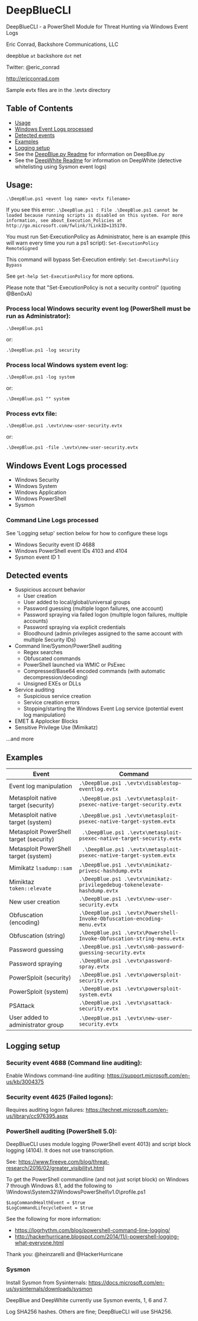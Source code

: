 # DeepBlueCLI

DeepBlueCLI - a PowerShell Module for Threat Hunting via Windows Event Logs

Eric Conrad, Backshore Communications, LLC

deepblue `at` backshore `dot` net

Twitter: @eric_conrad

http://ericconrad.com

Sample evtx files are in the .\evtx directory

## Table of Contents  
- [Usage](#usage)  
- [Windows Event Logs processed](#windows-event-logs-processed)
- [Detected events](#detected-events)
- [Examples](#examples)
- [Logging setup](#logging-setup)
- See the [DeepBlue.py Readme](README-DeepBlue.py.md) for information on DeepBlue.py
- See the [DeepWhite Readme](README-DeepWhite.md) for information on DeepWhite (detective whitelisting using Sysmon event logs)

## Usage:

`.\DeepBlue.ps1 <event log name> <evtx filename>`

If you see this error: `.\DeepBlue.ps1 : File .\DeepBlue.ps1 cannot be loaded because running scripts is
disabled on this system. For more information, see about_Execution_Policies at
http://go.microsoft.com/fwlink/?LinkID=135170.`

You must run Set-ExecutionPolicy as Administrator, here is an example (this will warn every time you run a ps1 script): `Set-ExecutionPolicy RemoteSigned`

This command will bypass Set-Execution entirely: `Set-ExecutionPolicy Bypass`

See `get-help Set-ExecutionPolicy` for more options.

Please note that "Set-ExecutionPolicy is not a security control" (quoting @Ben0xA)

### Process local Windows security event log (PowerShell must be run as Administrator):

`.\DeepBlue.ps1`

or:

`.\DeepBlue.ps1 -log security`

### Process local Windows system event log:

`.\DeepBlue.ps1 -log system`

or:

`.\DeepBlue.ps1 "" system`

### Process evtx file:

`.\DeepBlue.ps1 .\evtx\new-user-security.evtx`

or:

`.\DeepBlue.ps1 -file .\evtx\new-user-security.evtx`

## Windows Event Logs processed

- Windows Security 
- Windows System
- Windows Application
- Windows PowerShell 
- Sysmon

### Command Line Logs processed

See 'Logging setup' section below for how to configure these logs

- Windows Security event ID 4688 
- Windows PowerShell event IDs 4103 and 4104
- Sysmon event ID 1

## Detected events

* Suspicious account behavior
  * User creation
  * User added to local/global/universal groups
  * Password guessing (multiple logon failures, one account)
  * Password spraying via failed logon (multiple logon failures, multiple accounts)
  * Password spraying via explicit credentials
  * Bloodhound (admin privileges assigned to the same account with multiple Security IDs)
* Command line/Sysmon/PowerShell auditing
  * Regex searches
  * Obfuscated commands
  * PowerShell launched via WMIC or PsExec
  * Compressed/Base64 encoded commands (with automatic decompression/decoding)
  * Unsigned EXEs or DLLs
* Service auditing
  * Suspicious service creation
  * Service creation errors
  * Stopping/starting the Windows Event Log service (potential event log manipulation)
* EMET & Applocker Blocks
* Sensitive Privilege Use (Mimikatz)

...and more

## Examples

|Event|Command|
|-----|-------|
|Event log manipulation|`.\DeepBlue.ps1 .\evtx\disablestop-eventlog.evtx`|
|Metasploit native target (security)|`.\DeepBlue.ps1 .\evtx\metasploit-psexec-native-target-security.evtx`|
|Metasploit native target (system)|`.\DeepBlue.ps1 .\evtx\metasploit-psexec-native-target-system.evtx`|
|Metasploit PowerShell target (security)|` .\DeepBlue.ps1 .\evtx\metasploit-psexec-native-target-security.evtx`|
|Metasploit PowerShell target (system)|` .\DeepBlue.ps1 .\evtx\metasploit-psexec-native-target-system.evtx`|
|Mimikatz `lsadump::sam`|`.\DeepBlue.ps1 .\evtx\mimikatz-privesc-hashdump.evtx`|
|Mimiktaz `token::elevate`|`.\DeepBlue.ps1 .\evtx\mimikatz-privilegedebug-tokenelevate-hashdump.evtx`|
|New user creation|`.\DeepBlue.ps1 .\evtx\new-user-security.evtx`|
|Obfuscation (encoding)|`.\DeepBlue.ps1 .\evtx\Powershell-Invoke-Obfuscation-encoding-menu.evtx`|
|Obfuscation (string)|`.\DeepBlue.ps1 .\evtx\Powershell-Invoke-Obfuscation-string-menu.evtx`|
|Password guessing|`.\DeepBlue.ps1 .\evtx\smb-password-guessing-security.evtx`|
|Password spraying|`.\DeepBlue.ps1 .\evtx\password-spray.evtx`|
|PowerSploit (security)|`.\DeepBlue.ps1 .\evtx\powersploit-security.evtx`|
|PowerSploit (system)|`.\DeepBlue.ps1 .\evtx\powersploit-system.evtx`|
|PSAttack|`.\DeepBlue.ps1 .\evtx\psattack-security.evtx`|
|User added to administrator group|`.\DeepBlue.ps1 .\evtx\new-user-security.evtx`|

## Logging setup

### Security event 4688 (Command line auditing):

Enable Windows command-line auditing: https://support.microsoft.com/en-us/kb/3004375 

### Security event 4625 (Failed logons):

Requires auditing logon failures: https://technet.microsoft.com/en-us/library/cc976395.aspx
### PowerShell auditing (PowerShell 5.0):

DeepBlueCLI uses module logging (PowerShell event 4013) and script block logging (4104). It does not use transcription.

See: https://www.fireeye.com/blog/threat-research/2016/02/greater_visibilityt.html

To get the PowerShell commandline (and not just script block) on Windows 7 through Windows 8.1, add the following to \Windows\System32\WindowsPowerShell\v1.0\profile.ps1
```
$LogCommandHealthEvent = $true
$LogCommandLifecycleEvent = $true
```
See the following for more information:
 - https://logrhythm.com/blog/powershell-command-line-logging/
 - http://hackerhurricane.blogspot.com/2014/11/i-powershell-logging-what-everyone.html

Thank you: @heinzarelli and @HackerHurricane

### Sysmon

Install Sysmon from Sysinternals: https://docs.microsoft.com/en-us/sysinternals/downloads/sysmon

DeepBlue and DeepWhite currently use Sysmon events, 1, 6 and 7.

Log SHA256 hashes. Others are fine; DeepBlueCLI will use SHA256.

